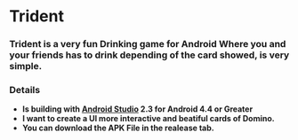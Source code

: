 # Trident
### Trident is a very fun Drinking game for Android Where you and your friends has to drink depending of the card showed, is very simple.

### Details
+ **Is building with [Android Studio](https://developer.android.com/studio/index.html?hl=es-419) 2.3 for Android 4.4 or Greater**
+ **I want to create a UI more interactive and beatiful cards of Domino.**
+ **You can download the APK File in the realease tab.**

